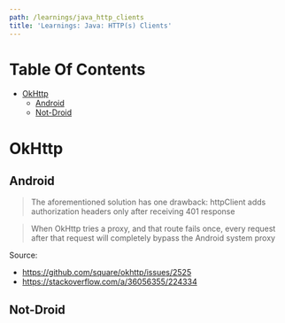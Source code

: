 ```yaml
---
path: /learnings/java_http_clients
title: 'Learnings: Java: HTTP(s) Clients'
---
```

# Table Of Contents

<!-- toc -->

- [OkHttp](#okhttp)
  * [Android](#android)
  * [Not-Droid](#not-droid)

<!-- tocstop -->

# OkHttp

## Android

> The aforementioned solution has one drawback: httpClient adds authorization headers only after receiving 401 response

> When OkHttp tries a proxy, and that route fails once, every request after that request will completely bypass the Android system proxy

Source:

  * https://github.com/square/okhttp/issues/2525
  * https://stackoverflow.com/a/36056355/224334

## Not-Droid
